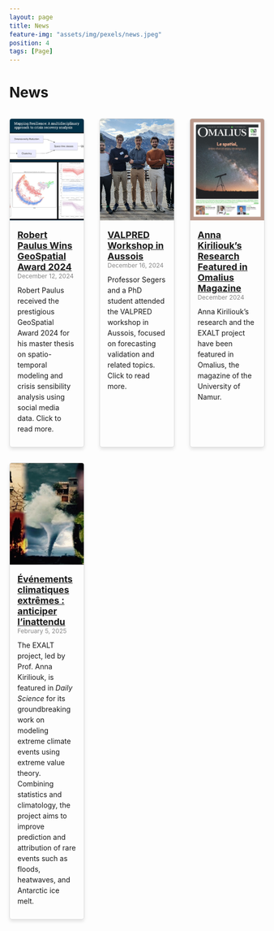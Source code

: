 ```yaml
---
layout: page
title: News
feature-img: "assets/img/pexels/news.jpeg"
position: 4
tags: [Page]
---
```


<style>
    .news-container {
        display: flex;
        flex-wrap: wrap;
        justify-content: space-between;
        gap: 15px;
    }

    .news-item {
        display: flex;
        flex-direction: column;
        width: calc(33% - 20px); /* 3 items per row with spacing */
        margin: 15px 0;
        border: 1px solid #ddd;
        border-radius: 5px;
        overflow: hidden;
        text-align: left;
        box-shadow: 0 4px 6px rgba(0, 0, 0, 0.1);
        transition: transform 0.2s ease-in-out;
    }

    .news-item:hover {
        transform: scale(1.05);
    }

    .news-image {
        width: 100%;
        height: 200px;
        object-fit: cover;
    }

    .news-content {
        padding: 15px;
    }

    .news-title {
        font-size: 18px;
        font-weight: bold;
        margin: 10px 0;
    }

    .news-date {
        font-size: 12px;
        color: #888;
        margin-bottom: 10px;
    }

    .news-description {
        font-size: 14px;
        line-height: 1.5;
        margin-bottom: 10px;
    }

    @media (max-width: 768px) {
        .news-item {
            width: calc(50% - 20px); /* 2 items per row on smaller screens */
        }
    }

    @media (max-width: 480px) {
        .news-item {
            width: 100%; /* 1 item per row on very small screens */
        }
    }
</style>

# News

<div class="news-container">
    
<div class="news-item">
    <a href="/news/news2.html">
        <img src="/assets/img/news/Robet_Paulus_award.png" alt="Robert Paulus receiving award" class="news-image">
    </a>
    <div class="news-content">
        <a href="/news/news2.html" class="news-title">Robert Paulus Wins GeoSpatial Award 2024</a>
        <div class="news-date">December 12, 2024</div>
        <div class="news-description">
            Robert Paulus received the prestigious GeoSpatial Award 2024 for his master thesis on spatio-temporal modeling and crisis sensibility analysis using social media data. Click to read more.
        </div>
    </div>
</div>

<div class="news-item">
    <a href="/news/news1.html">
        <img src="/assets/img/news/ValPred.jpg" alt="News Image 1" class="news-image">
    </a>
    <div class="news-content">
        <a href="/news/news1.html" class="news-title">VALPRED Workshop in Aussois</a>
        <div class="news-date">December 16, 2024</div>
        <div class="news-description">
            Professor Segers and a PhD student attended the VALPRED workshop in Aussois, focused on forecasting validation and related topics. Click to read more.
        </div>
    </div>
</div>

<div class="news-item">
    <a href="/assets/pdf/Omalius_décembre_2024-7.pdf" target="_blank">
        <img src="/assets/img/news/omalius_decembre_2024.png" alt="Omalius Magazine featuring EXALT project" class="news-image">
    </a>
    <div class="news-content">
        <a href="/assets/pdfs/Omalius décembre 2024-7.pdf" target="_blank" class="news-title">Anna Kiriliouk’s Research Featured in Omalius Magazine</a>
        <div class="news-date">December 2024</div>
        <div class="news-description">
            Anna Kiriliouk’s research and the EXALT project have been featured in Omalius, the magazine of the University of Namur.
        </div>
    </div>
</div>

</div>

<div class="news-item">
    <a href="https://dailyscience.be/05/02/2025/evenements-climatiques-extremes-anticiper-linattendu/" target="_blank">
        <img src="/assets/img/news/severe_weather.jpg" alt="Extreme weather event" class="news-image">
    </a>
    <div class="news-content">
        <a href="https://dailyscience.be/05/02/2025/evenements-climatiques-extremes-anticiper-linattendu/" target="_blank" class="news-title">
            Événements climatiques extrêmes : anticiper l’inattendu
        </a>
        <div class="news-date">February 5, 2025</div>
        <div class="news-description">
             The EXALT project, led by Prof. Anna Kiriliouk, is featured in <em>Daily Science</em> for its groundbreaking work on modeling extreme climate events using extreme value theory. Combining statistics and climatology, the project aims to improve prediction and attribution of rare events such as floods, heatwaves, and Antarctic ice melt.
        </div>
    </div>
</div>


